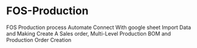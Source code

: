 # FOS-Production
FOS Production process Automate Connect With google sheet Import Data and Making Create A Sales order, Multi-Level Production BOM and Production Order Creation
